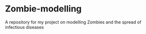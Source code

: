 # Zombie-modelling
 A repository for my project on modelling Zombies and the spread of infectious diseases
